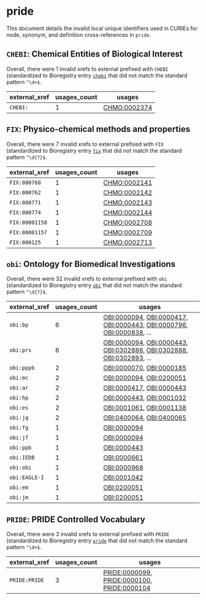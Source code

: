 # pride

This document details the invalid local unique identifiers used in CURIEs
for node, synonym, and definition cross-references in `pride`.


## `CHEBI`: Chemical Entities of Biological Interest

Overall, there were 1 invalid
xrefs to external prefixed with `CHEBI` (standardized to Bioregistry
entry [`chebi`]((https://bioregistry.io/chebi)) that
did not match the standard pattern `^\d+$`.

| external_xref   |   usages_count | usages                                              |
|-----------------|----------------|-----------------------------------------------------|
| `CHEBI:`        |              1 | [CHMO:0002374](https://bioregistry.io/CHMO:0002374) |

## `FIX`: Physico-chemical methods and properties

Overall, there were 7 invalid
xrefs to external prefixed with `FIX` (standardized to Bioregistry
entry [`fix`]((https://bioregistry.io/fix)) that
did not match the standard pattern `^\d{7}$`.

| external_xref   |   usages_count | usages                                              |
|-----------------|----------------|-----------------------------------------------------|
| `FIX:000760`    |              1 | [CHMO:0002141](https://bioregistry.io/CHMO:0002141) |
| `FIX:000762`    |              1 | [CHMO:0002142](https://bioregistry.io/CHMO:0002142) |
| `FIX:000771`    |              1 | [CHMO:0002143](https://bioregistry.io/CHMO:0002143) |
| `FIX:000774`    |              1 | [CHMO:0002144](https://bioregistry.io/CHMO:0002144) |
| `FIX:00001158`  |              1 | [CHMO:0002708](https://bioregistry.io/CHMO:0002708) |
| `FIX:00001157`  |              1 | [CHMO:0002709](https://bioregistry.io/CHMO:0002709) |
| `FIX:000125`    |              1 | [CHMO:0002713](https://bioregistry.io/CHMO:0002713) |

## `obi`: Ontology for Biomedical Investigations

Overall, there were 32 invalid
xrefs to external prefixed with `obi` (standardized to Bioregistry
entry [`obi`]((https://bioregistry.io/obi)) that
did not match the standard pattern `^\d{7}$`.

| external_xref   |   usages_count | usages                                                                                                                                                                                                                                                             |
|-----------------|----------------|--------------------------------------------------------------------------------------------------------------------------------------------------------------------------------------------------------------------------------------------------------------------|
| `obi:bp`        |              6 | [OBI:0000094](https://bioregistry.io/OBI:0000094), [OBI:0000417](https://bioregistry.io/OBI:0000417), [OBI:0000443](https://bioregistry.io/OBI:0000443), [OBI:0000796](https://bioregistry.io/OBI:0000796), [OBI:0000838](https://bioregistry.io/OBI:0000838), ... |
| `obi:prs`       |              6 | [OBI:0000094](https://bioregistry.io/OBI:0000094), [OBI:0000443](https://bioregistry.io/OBI:0000443), [OBI:0302886](https://bioregistry.io/OBI:0302886), [OBI:0302888](https://bioregistry.io/OBI:0302888), [OBI:0302893](https://bioregistry.io/OBI:0302893), ... |
| `obi:pppb`      |              2 | [OBI:0000070](https://bioregistry.io/OBI:0000070), [OBI:0000185](https://bioregistry.io/OBI:0000185)                                                                                                                                                               |
| `obi:mc`        |              2 | [OBI:0000094](https://bioregistry.io/OBI:0000094), [OBI:0200051](https://bioregistry.io/OBI:0200051)                                                                                                                                                               |
| `obi:ar`        |              2 | [OBI:0000417](https://bioregistry.io/OBI:0000417), [OBI:0000443](https://bioregistry.io/OBI:0000443)                                                                                                                                                               |
| `obi:hp`        |              2 | [OBI:0000443](https://bioregistry.io/OBI:0000443), [OBI:0001032](https://bioregistry.io/OBI:0001032)                                                                                                                                                               |
| `obi:es`        |              2 | [OBI:0001061](https://bioregistry.io/OBI:0001061), [OBI:0001138](https://bioregistry.io/OBI:0001138)                                                                                                                                                               |
| `obi:jq`        |              2 | [OBI:0400064](https://bioregistry.io/OBI:0400064), [OBI:0400065](https://bioregistry.io/OBI:0400065)                                                                                                                                                               |
| `obi:fg`        |              1 | [OBI:0000094](https://bioregistry.io/OBI:0000094)                                                                                                                                                                                                                  |
| `obi:jf`        |              1 | [OBI:0000094](https://bioregistry.io/OBI:0000094)                                                                                                                                                                                                                  |
| `obi:ppb`       |              1 | [OBI:0000443](https://bioregistry.io/OBI:0000443)                                                                                                                                                                                                                  |
| `obi:IEDB`      |              1 | [OBI:0000661](https://bioregistry.io/OBI:0000661)                                                                                                                                                                                                                  |
| `obi:obi`       |              1 | [OBI:0000968](https://bioregistry.io/OBI:0000968)                                                                                                                                                                                                                  |
| `obi:EAGLE-I`   |              1 | [OBI:0001042](https://bioregistry.io/OBI:0001042)                                                                                                                                                                                                                  |
| `obi:em`        |              1 | [OBI:0200051](https://bioregistry.io/OBI:0200051)                                                                                                                                                                                                                  |
| `obi:jm`        |              1 | [OBI:0200051](https://bioregistry.io/OBI:0200051)                                                                                                                                                                                                                  |

## `PRIDE`: PRIDE Controlled Vocabulary

Overall, there were 3 invalid
xrefs to external prefixed with `PRIDE` (standardized to Bioregistry
entry [`pride`]((https://bioregistry.io/pride)) that
did not match the standard pattern `^\d+$`.

| external_xref   |   usages_count | usages                                                                                                                                                              |
|-----------------|----------------|---------------------------------------------------------------------------------------------------------------------------------------------------------------------|
| `PRIDE:PRIDE`   |              3 | [PRIDE:0000099](https://bioregistry.io/PRIDE:0000099), [PRIDE:0000100](https://bioregistry.io/PRIDE:0000100), [PRIDE:0000104](https://bioregistry.io/PRIDE:0000104) |

